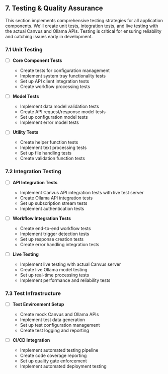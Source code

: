 ## 7. Testing & Quality Assurance

This section implements comprehensive testing strategies for all application components. We'll create unit tests, integration tests, and live testing with the actual Canvus and Ollama APIs. Testing is critical for ensuring reliability and catching issues early in development.

### 7.1 Unit Testing
- [ ] **Core Component Tests**
  - Create tests for configuration management
  - Implement system tray functionality tests
  - Set up API client integration tests
  - Create workflow processing tests

- [ ] **Model Tests**
  - Implement data model validation tests
  - Create API request/response model tests
  - Set up configuration model tests
  - Implement error model tests

- [ ] **Utility Tests**
  - Create helper function tests
  - Implement text processing tests
  - Set up file handling tests
  - Create validation function tests

### 7.2 Integration Testing
- [ ] **API Integration Tests**
  - Implement Canvus API integration tests with live test server
  - Create Ollama API integration tests
  - Set up subscription stream tests
  - Implement authentication tests

- [ ] **Workflow Integration Tests**
  - Create end-to-end workflow tests
  - Implement trigger detection tests
  - Set up response creation tests
  - Create error handling integration tests

- [ ] **Live Testing**
  - Implement live testing with actual Canvus server
  - Create live Ollama model testing
  - Set up real-time processing tests
  - Implement performance and reliability tests

### 7.3 Test Infrastructure
- [ ] **Test Environment Setup**
  - Create mock Canvus and Ollama APIs
  - Implement test data generation
  - Set up test configuration management
  - Create test logging and reporting

- [ ] **CI/CD Integration**
  - Implement automated testing pipeline
  - Create code coverage reporting
  - Set up quality gate enforcement
  - Implement automated deployment testing 